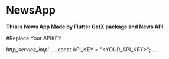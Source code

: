 # NewsApp
**This is News App Made by Flutter GetX package and News API**

#Replace Your APIKEY

*http_service_impl*
....
const API_KEY = "<YOUR_API_KEY>";
...

